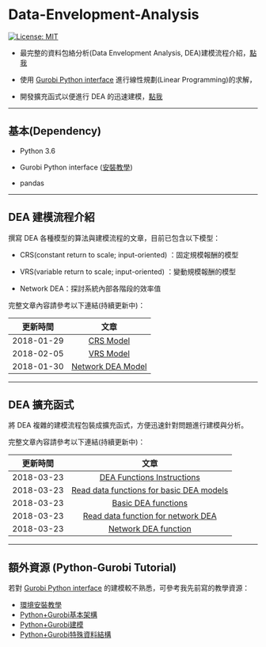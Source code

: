 # Data-Envelopment-Analysis

[![License: MIT](https://img.shields.io/badge/License-MIT-blue.svg)](https://opensource.org/licenses/MIT)

* 最完整的資料包絡分析(Data Envelopment Analysis, DEA)建模流程介紹，[點我](#DEA_model)

* 使用 [Gurobi Python interface](http://www.gurobi.com/resources/seminars-and-videos/modeling-with-the-gurobi-python-interface) 進行線性規劃(Linear Programming)的求解，

* 開發擴充函式以便進行 DEA 的迅速建模，[點我](#DEA_function)

--------

## 基本(Dependency)

* Python 3.6

* Gurobi Python interface ([安裝教學](https://github.com/wurmen/Gurobi-Python/blob/master/Installation/%E5%AE%89%E8%A3%9D%E6%95%99%E5%AD%B8.md))

* pandas

--------

## <h2 id='DEA_model'>DEA 建模流程介紹 </h2>

撰寫 DEA 各種模型的算法與建模流程的文章，目前已包含以下模型：

* CRS(constant return to scale; input-oriented) ：固定規模報酬的模型

* VRS(variable return to scale; input-oriented) ：變動規模報酬的模型

* Network DEA：探討系統內部各階段的效率值

完整文章內容請參考以下連結(持續更新中)：

|更新時間|文章|
|---|:--:|
|2018-01-29|[CRS Model](https://github.com/wurmen/DEA/blob/master/CRS_Model/CRS%20model.md)|
|2018-02-05|[VRS Model](https://github.com/wurmen/DEA/blob/master/VAS_Model/VRS%20model.md)|
|2018-01-30|[Network DEA Model](https://github.com/wurmen/DEA/blob/master/Network_DEA/network_dea.md)|


--------

## <h2 id='DEA_function'>DEA 擴充函式 </h2>

將 DEA 複雜的建模流程包裝成擴充函式，方便迅速針對問題進行建模與分析。




完整文章內容請參考以下連結(持續更新中)：

|更新時間|文章|
|---|:---:|
|2018-03-23|[DEA Functions Instructions](https://github.com/wurmen/DEA/blob/master/Functions/user's%20guide.md)|
|2018-03-23|[Read data functions for basic DEA models](https://github.com/wurmen/DEA/blob/master/Functions/read_data_function.md)|
|2018-03-23|[Basic DEA functions](https://github.com/wurmen/DEA/blob/master/Functions/basic_dea_functions.md)|
|2018-03-23|[Read data function for network DEA](https://github.com/wurmen/DEA/blob/master/Functions/read_data_for_networkDEA.md)|
|2018-03-23|[Network DEA function](https://github.com/wurmen/DEA/blob/master/Functions/network_DEA_function.md)|


--------


## 額外資源 (Python-Gurobi Tutorial)
若對 [Gurobi Python interface](http://www.gurobi.com/resources/seminars-and-videos/modeling-with-the-gurobi-python-interface) 的建模較不熟悉，可參考我先前寫的教學資源：

- [環境安裝教學](https://github.com/wurmen/Gurobi-Python/blob/master/Installation/%E5%AE%89%E8%A3%9D%E6%95%99%E5%AD%B8.md)
- [Python+Gurobi基本架構](https://github.com/wurmen/Gurobi-Python/blob/master/python-gurobi%20%20model/Python+Gurobi%E5%9F%BA%E6%9C%AC%E6%9E%B6%E6%A7%8B.md)<br>
- [Python+Gurobi建模](https://github.com/wurmen/Gurobi-Python/blob/master/python-gurobi%20%20model/Python+Gurobi%E5%BB%BA%E6%A8%A1.md)<br>
- [Python+Gurobi特殊資料結構](https://github.com/wurmen/Gurobi-Python/blob/master/python-gurobi%20%20model/Python%2BGurobi%E7%89%B9%E6%AE%8A%E8%B3%87%E6%96%99%E7%B5%90%E6%A7%8B.ipynb)

